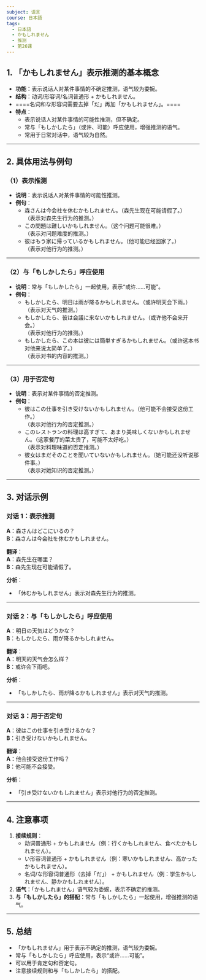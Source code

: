 ```yaml
---
subject: 语言
course: 日本語
tags:
  - 日本語
  - かもしれません
  - 推测
  - 第26课
---
```


## 1. **「かもしれません」表示推测的基本概念**

- **功能**：表示说话人对某件事情的不确定推测，语气较为委婉。
- **结构**：动词/形容词/名词普通形 + かもしれません。
- ====名词和な形容词需要去掉「だ」再加「かもしれません」。====
- **特点**：
  - 表示说话人对某件事情的可能性推测，但不确定。
  - 常与「もしかしたら」（或许、可能）呼应使用，增强推测的语气。
  - 常用于日常对话中，语气较为自然。

---

## 2. **具体用法与例句**

### （1）**表示推测**
- **说明**：表示说话人对某件事情的可能性推测。
- **例句**：
  - 森さんは今会社を休むかもしれません。（森先生现在可能请假了。）  
    （表示对森先生行为的推测。）
  - この問題は難しいかもしれません。（这个问题可能很难。）  
    （表示对问题难度的推测。）
  - 彼はもう家に帰っているかもしれません。（他可能已经回家了。）  
    （表示对他行为的推测。）

---

### （2）**与「もしかしたら」呼应使用**
- **说明**：常与「もしかしたら」一起使用，表示“或许……可能”。
- **例句**：
  - もしかしたら、明日は雨が降るかもしれません。（或许明天会下雨。）  
    （表示对天气的推测。）
  - もしかしたら、彼は会議に来ないかもしれません。（或许他不会来开会。）  
    （表示对他行为的推测。）
  - もしかしたら、この本は彼には簡単すぎるかもしれません。（或许这本书对他来说太简单了。）  
    （表示对书的内容的推测。）

---

### （3）**用于否定句**
- **说明**：表示对某件事情的否定推测。
- **例句**：
  - 彼はこの仕事を引き受けないかもしれません。（他可能不会接受这份工作。）  
    （表示对他行为的否定推测。）
  - このレストランの料理は高すぎて、あまり美味しくないかもしれません。（这家餐厅的菜太贵了，可能不太好吃。）  
    （表示对料理味道的否定推测。）
  - 彼女はまだそのことを聞いていないかもしれません。（她可能还没听说那件事。）  
    （表示对她知识的否定推测。）

---

## 3. **对话示例**

### 对话 1：表示推测
**A**：森さんはどこにいるの？  
**B**：森さんは今会社を休むかもしれません。

**翻译**：  
**A**：森先生在哪里？  
**B**：森先生现在可能请假了。

**分析**：
- 「休むかもしれません」表示对森先生行为的推测。

---

### 对话 2：与「もしかしたら」呼应使用
**A**：明日の天気はどうかな？  
**B**：もしかしたら、雨が降るかもしれません。

**翻译**：  
**A**：明天的天气会怎么样？  
**B**：或许会下雨吧。

**分析**：
- 「もしかしたら、雨が降るかもしれません」表示对天气的推测。

---

### 对话 3：用于否定句
**A**：彼はこの仕事を引き受けるかな？  
**B**：引き受けないかもしれません。

**翻译**：  
**A**：他会接受这份工作吗？  
**B**：他可能不会接受。

**分析**：
- 「引き受けないかもしれません」表示对他行为的否定推测。

---

## 4. **注意事项**
1. **接续规则**：
   - 动词普通形 + かもしれません（例：行くかもしれません、食べたかもしれません）。
   - い形容词普通形 + かもしれません（例：寒いかもしれません、高かったかもしれません）。
   - 名词/な形容词普通形（去掉「だ」） + かもしれません（例：学生かもしれません、静かかもしれません）。
2. **语气**：「かもしれません」语气较为委婉，表示不确定的推测。
3. **与「もしかしたら」的搭配**：常与「もしかしたら」一起使用，增强推测的语气。

---

## 5. **总结**
- 「かもしれません」用于表示不确定的推测，语气较为委婉。
- 常与「もしかしたら」呼应使用，表示“或许……可能”。
- 可以用于肯定句和否定句。
- 注意接续规则和与「もしかしたら」的搭配。
